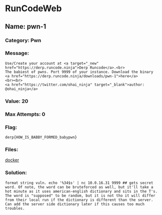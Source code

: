# RunCodeWeb

## Name: pwn-1

### Category: Pwn

### Message:
```
Use/Create your account at <a target="_new" href="https://derp.runcode.ninja">Derp Runcode</a>.<br>
The babiest of pwns. Port 9999 of your instance. Download the binary <a href="https://derp.runcode.ninja/downloads/pwn-1">here</a>
<br><br>
<a href="https://twitter.com/ohai_ninja" target="_blank">author: @ohai_ninja</a>
```

### Value: 20

### Max Attempts: 0

### Flag: 
```
derp{HOW_IS_BABBY_FORMED_babypwn}
```

### Files:
[docker](pwn1)

### Solution:
```
format string vuln. echo '%34$s' | nc 10.0.16.31 9999 ## gets secret word. Of note, the word can be bruteforced as well, but it'll take a hot minute as it uses american-english dictionary and sits in the T's. The word is "supposed" to be random, but it is not tho it will differ from their local run if the dictionary is different than the server. Can add the server side dictionary later if this causes too much troubles.
```
